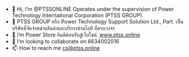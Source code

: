 - 👋 Hi, I’m @PTSSONLINE Operates under the supervision of Power Technology International Corporation (PTSS GROUP).
- 👀 PTSS GROUP หรือ Power Technology Support Solution Ltd., Part. เป็นบริษัทที่จัดจำหน่ายสินค้าและบริการด้านไอที ที่ครบวงจร
- 🌱 I’m Power Store  ยินดีต้อนรับสู่เว็บไซต์. www.ptss.online
- 💞️ I’m looking to collaborate on 6634002016
- 📫 How to reach me cs@ptss.online

<!---
PTSSONLINE/PTSSONLINE is a ✨ special ✨ repository because its `README.md` (this file) appears on your GitHub profile.
You can click the Preview link to take a look at your changes.
--->
